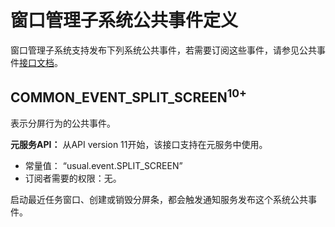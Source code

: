 # 窗口管理子系统公共事件定义
窗口管理子系统支持发布下列系统公共事件，若需要订阅这些事件，请参见公共事件[接口文档](../js-apis-commonEventManager.md)。

## COMMON_EVENT_SPLIT_SCREEN<sup>10+</sup>
表示分屏行为的公共事件。

**元服务API：** 从API version 11开始，该接口支持在元服务中使用。

- 常量值： “usual.event.SPLIT_SCREEN”
- 订阅者需要的权限：无。

启动最近任务窗口、创建或销毁分屏条，都会触发通知服务发布这个系统公共事件。

